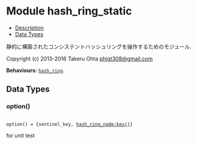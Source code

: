 

# Module hash_ring_static #
* [Description](#description)
* [Data Types](#types)

静的に構築されたコンシステントハッシュリングを操作するためのモジュール.

Copyright (c) 2013-2016 Takeru Ohta <phjgt308@gmail.com>

__Behaviours:__ [`hash_ring`](hash_ring.md).

<a name="types"></a>

## Data Types ##




### <a name="type-option">option()</a> ###


<pre><code>
option() = {sentinel_key, <a href="hash_ring_node.md#type-key">hash_ring_node:key()</a>}
</code></pre>

for unit test

